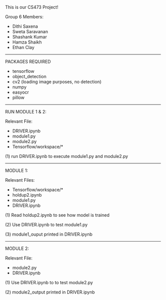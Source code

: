 This is our CS473 Project!

Group 6 Members: 
- Dithi Saxena
- Sweta Saravanan
- Shashank Kumar
- Hamza Shaikh
- Ethan Clay

-----------------------------------------------------

PACKAGES REQUIRED
- tensorflow
- object_detection
- cv2 (loading image purposes, no detection)
- numpy
- easyocr
- pillow

-----------------------------------------------------
RUN MODULE 1 & 2:

Relevant File:
- DRIVER.ipynb
- module1.py
- module2.py
- Tensorflow/workspace/*

(1) run DRIVER.ipynb to execute module1.py and module2.py

-----------------------------------------------------

MODULE 1:

Relevant Files: 
- Tensorflow/workspace/*
- holdup2.ipynb
- module1.py
- DRIVER.ipynb

(1) Read holdup2.ipynb to see how model is trained

(2) Use DRIVER.ipynb to test module1.py

(3) module1_ouput printed in DRIVER.ipynb

-----------------------------------------------------

MODULE 2:

Relevant File:
- module2.py
- DRIVER.ipynb

(1) Use DRIVER.ipynb to to test module2.py

(2) module2_output printed in DRIVER.ipynb

